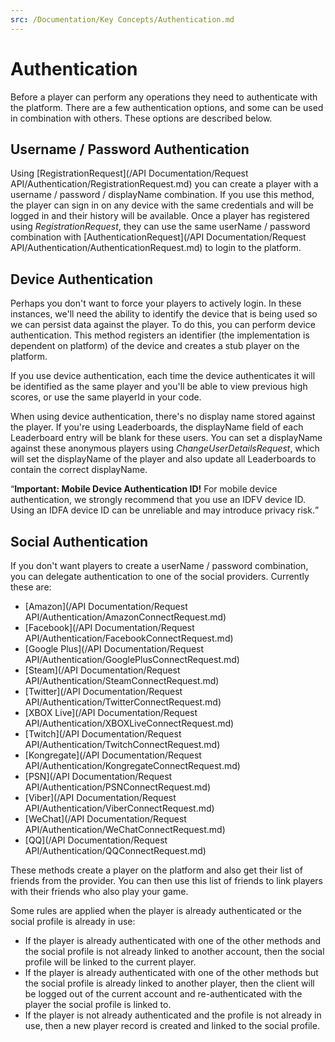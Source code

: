 ```yaml
---
src: /Documentation/Key Concepts/Authentication.md
---
```


# Authentication

Before a player can perform any operations they need to authenticate with the platform. There are a few authentication options, and some can be used in combination with others. These options are described below.

## Username / Password Authentication

Using [RegistrationRequest](/API Documentation/Request API/Authentication/RegistrationRequest.md) you can create a player with a username / password / displayName combination. If you use this method, the player can sign in on any device with the same credentials and will be logged in and their history will be available. Once a player has registered using *RegistrationRequest*, they can use the same userName / password combination with [AuthenticationRequest](/API Documentation/Request API/Authentication/AuthenticationRequest.md) to login to the platform.

## Device Authentication

Perhaps you don't want to force your players to actively login. In these instances, we'll need the ability to identify the device that is being used so we can persist data against the player. To do this, you can perform device authentication. This method registers an identifier (the implementation is dependent on platform) of the device and creates a stub player on the platform.

If you use device authentication, each time the device authenticates it will be identified as the same player and you'll be able to view previous high scores, or use the same playerId in your code.

When using device authentication, there's no display name stored against the player. If you're using Leaderboards, the displayName field of each Leaderboard entry will be blank for these users. You can set a displayName against these anonymous players using *ChangeUserDetailsRequest*, which will set the displayName of the player and also update all Leaderboards to contain the correct displayName.

<q>**Important: Mobile Device Authentication ID!** For mobile device authentication, we strongly recommend that you use an IDFV device ID. Using an IDFA device ID can be unreliable and may introduce privacy risk.</q>

## Social Authentication

If you don't want players to create a userName / password combination, you can delegate authentication to one of the social providers. Currently these are:

* [Amazon](/API Documentation/Request API/Authentication/AmazonConnectRequest.md)
* [Facebook](/API Documentation/Request API/Authentication/FacebookConnectRequest.md)
* [Google Plus](/API Documentation/Request API/Authentication/GooglePlusConnectRequest.md)
* [Steam](/API Documentation/Request API/Authentication/SteamConnectRequest.md)
* [Twitter](/API Documentation/Request API/Authentication/TwitterConnectRequest.md)
* [XBOX Live](/API Documentation/Request API/Authentication/XBOXLiveConnectRequest.md)
* [Twitch](/API Documentation/Request API/Authentication/TwitchConnectRequest.md)
* [Kongregate](/API Documentation/Request API/Authentication/KongregateConnectRequest.md)
* [PSN](/API Documentation/Request API/Authentication/PSNConnectRequest.md)
* [Viber](/API Documentation/Request API/Authentication/ViberConnectRequest.md)
* [WeChat](/API Documentation/Request API/Authentication/WeChatConnectRequest.md)
* [QQ](/API Documentation/Request API/Authentication/QQConnectRequest.md)

These methods create a player on the platform and also get their list of friends from the provider. You can then use this list of friends to link players with their friends who also play your game.

Some rules are applied when the player is already authenticated or the social profile is already in use:

* If the player is already authenticated with one of the other methods and the social profile is not already linked to another account, then the social profile will be linked to the current player.
* If the player is already authenticated with one of the other methods but the social profile is already linked to another player, then the client will be logged out of the current account and re-authenticated with the player the social profile is linked to.
* If the player is not already authenticated and the profile is not already in use, then a new player record is created and linked to the social profile.
